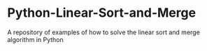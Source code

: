 # Python-Linear-Sort-and-Merge
A repository of examples of how to solve the linear sort and merge algorithm in Python
